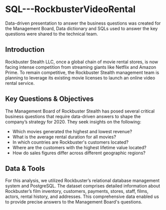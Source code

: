 # **SQL---RockbusterVideoRental**

Data-driven presentation to answer the business questions was created for the Management Board, Data dictionary and SQLs used to answer the key questions were shared to the technical team.


## Introduction

Rockbuster Stealth LLC, once a global chain of movie rental stores, is now facing intense competition from streaming giants like Netflix and Amazon Prime. To remain competitive, the Rockbuster Stealth management team is planning to leverage its existing movie licenses to launch an online video rental service.

## **Key Questions & Objectives**

The Management Board of Rockbuster Stealth has posed several critical business questions that require data-driven answers to shape the company’s strategy for 2020. They seek insights on the following:

- Which movies generated the highest and lowest revenue?
- What is the average rental duration for all movies?
- In which countries are Rockbuster's customers located?
- Where are the customers with the highest lifetime value located?
- How do sales figures differ across different geographic regions?

 ## **Data & Tools**

For this analysis, we utilized Rockbuster’s relational database management system and PostgreSQL. The dataset comprises detailed information about Rockbuster’s film inventory, customers, payments, stores, staff, films, actors, rental history, and addresses. This comprehensive data enabled us to provide precise answers to the Management Board's questions.
